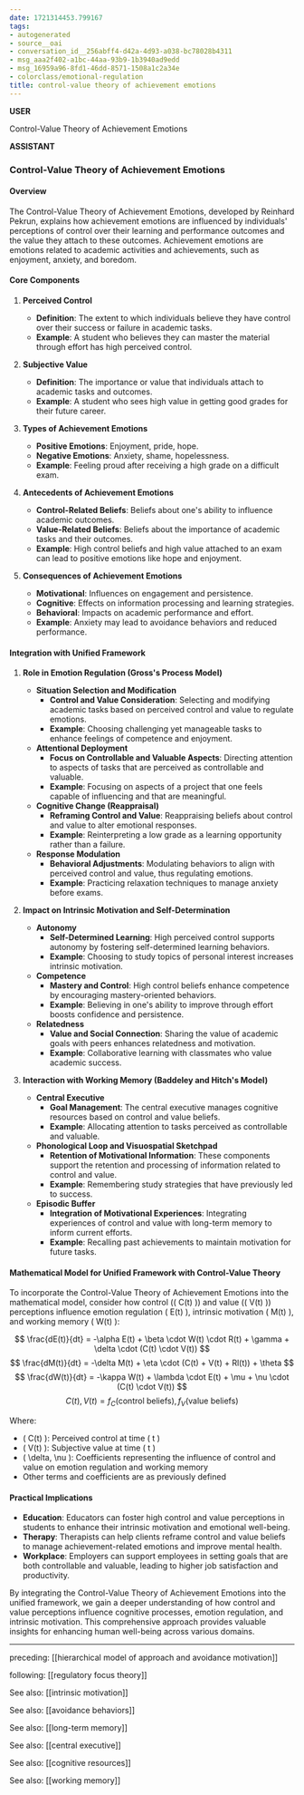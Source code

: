 ```yaml
---
date: 1721314453.799167
tags:
- autogenerated
- source__oai
- conversation_id__256abff4-d42a-4d93-a038-bc78028b4311
- msg_aaa2f402-a1bc-44aa-93b9-1b3940ad9edd
- msg_16959a96-8fd1-46dd-8571-1508a1c2a34e
- colorclass/emotional-regulation
title: control-value theory of achievement emotions
---
```


**USER**

Control-Value Theory of Achievement Emotions


**ASSISTANT**

### Control-Value Theory of Achievement Emotions

#### Overview
The Control-Value Theory of Achievement Emotions, developed by Reinhard Pekrun, explains how achievement emotions are influenced by individuals' perceptions of control over their learning and performance outcomes and the value they attach to these outcomes. Achievement emotions are emotions related to academic activities and achievements, such as enjoyment, anxiety, and boredom.

#### Core Components
1. **Perceived Control**
   - **Definition**: The extent to which individuals believe they have control over their success or failure in academic tasks.
   - **Example**: A student who believes they can master the material through effort has high perceived control.

2. **Subjective Value**
   - **Definition**: The importance or value that individuals attach to academic tasks and outcomes.
   - **Example**: A student who sees high value in getting good grades for their future career.

3. **Types of Achievement Emotions**
   - **Positive Emotions**: Enjoyment, pride, hope.
   - **Negative Emotions**: Anxiety, shame, hopelessness.
   - **Example**: Feeling proud after receiving a high grade on a difficult exam.

4. **Antecedents of Achievement Emotions**
   - **Control-Related Beliefs**: Beliefs about one's ability to influence academic outcomes.
   - **Value-Related Beliefs**: Beliefs about the importance of academic tasks and their outcomes.
   - **Example**: High control beliefs and high value attached to an exam can lead to positive emotions like hope and enjoyment.

5. **Consequences of Achievement Emotions**
   - **Motivational**: Influences on engagement and persistence.
   - **Cognitive**: Effects on information processing and learning strategies.
   - **Behavioral**: Impacts on academic performance and effort.
   - **Example**: Anxiety may lead to avoidance behaviors and reduced performance.

#### Integration with Unified Framework

1. **Role in Emotion Regulation (Gross's Process Model)**
   - **Situation Selection and Modification**
     - **Control and Value Consideration**: Selecting and modifying academic tasks based on perceived control and value to regulate emotions.
     - **Example**: Choosing challenging yet manageable tasks to enhance feelings of competence and enjoyment.
   - **Attentional Deployment**
     - **Focus on Controllable and Valuable Aspects**: Directing attention to aspects of tasks that are perceived as controllable and valuable.
     - **Example**: Focusing on aspects of a project that one feels capable of influencing and that are meaningful.
   - **Cognitive Change (Reappraisal)**
     - **Reframing Control and Value**: Reappraising beliefs about control and value to alter emotional responses.
     - **Example**: Reinterpreting a low grade as a learning opportunity rather than a failure.
   - **Response Modulation**
     - **Behavioral Adjustments**: Modulating behaviors to align with perceived control and value, thus regulating emotions.
     - **Example**: Practicing relaxation techniques to manage anxiety before exams.

2. **Impact on Intrinsic Motivation and Self-Determination**
   - **Autonomy**
     - **Self-Determined Learning**: High perceived control supports autonomy by fostering self-determined learning behaviors.
     - **Example**: Choosing to study topics of personal interest increases intrinsic motivation.
   - **Competence**
     - **Mastery and Control**: High control beliefs enhance competence by encouraging mastery-oriented behaviors.
     - **Example**: Believing in one's ability to improve through effort boosts confidence and persistence.
   - **Relatedness**
     - **Value and Social Connection**: Sharing the value of academic goals with peers enhances relatedness and motivation.
     - **Example**: Collaborative learning with classmates who value academic success.

3. **Interaction with Working Memory (Baddeley and Hitch's Model)**
   - **Central Executive**
     - **Goal Management**: The central executive manages cognitive resources based on control and value beliefs.
     - **Example**: Allocating attention to tasks perceived as controllable and valuable.
   - **Phonological Loop and Visuospatial Sketchpad**
     - **Retention of Motivational Information**: These components support the retention and processing of information related to control and value.
     - **Example**: Remembering study strategies that have previously led to success.
   - **Episodic Buffer**
     - **Integration of Motivational Experiences**: Integrating experiences of control and value with long-term memory to inform current efforts.
     - **Example**: Recalling past achievements to maintain motivation for future tasks.

#### Mathematical Model for Unified Framework with Control-Value Theory
To incorporate the Control-Value Theory of Achievement Emotions into the mathematical model, consider how control (\( C(t) \)) and value (\( V(t) \)) perceptions influence emotion regulation \( E(t) \), intrinsic motivation \( M(t) \), and working memory \( W(t) \):

$$ \frac{dE(t)}{dt} = -\alpha E(t) + \beta \cdot W(t) \cdot R(t) + \gamma + \delta \cdot (C(t) \cdot V(t)) $$
$$ \frac{dM(t)}{dt} = -\delta M(t) + \eta \cdot (C(t) + V(t) + Rl(t)) + \theta $$
$$ \frac{dW(t)}{dt} = -\kappa W(t) + \lambda \cdot E(t) + \mu + \nu \cdot (C(t) \cdot V(t)) $$
$$ C(t), V(t) = f_C(\text{control beliefs}), f_V(\text{value beliefs}) $$

Where:
- \( C(t) \): Perceived control at time \( t \)
- \( V(t) \): Subjective value at time \( t \)
- \( \delta, \nu \): Coefficients representing the influence of control and value on emotion regulation and working memory
- Other terms and coefficients are as previously defined

#### Practical Implications
- **Education**: Educators can foster high control and value perceptions in students to enhance their intrinsic motivation and emotional well-being.
- **Therapy**: Therapists can help clients reframe control and value beliefs to manage achievement-related emotions and improve mental health.
- **Workplace**: Employers can support employees in setting goals that are both controllable and valuable, leading to higher job satisfaction and productivity.

By integrating the Control-Value Theory of Achievement Emotions into the unified framework, we gain a deeper understanding of how control and value perceptions influence cognitive processes, emotion regulation, and intrinsic motivation. This comprehensive approach provides valuable insights for enhancing human well-being across various domains.


---

preceding: [[hierarchical model of approach and avoidance motivation]]  


following: [[regulatory focus theory]]

See also: [[intrinsic motivation]]


See also: [[avoidance behaviors]]


See also: [[long-term memory]]


See also: [[central executive]]


See also: [[cognitive resources]]


See also: [[working memory]]